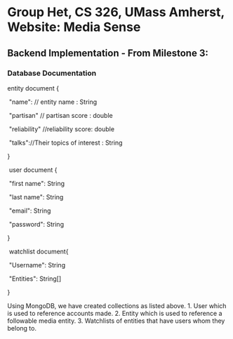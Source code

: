 # Group Het, CS 326, UMass Amherst, Website: Media Sense 
## Backend Implementation - From Milestone 3:
### Database Documentation



entity document {

​    "name": // entity name : String

​      "partisan" // partisan score : double

​      "reliability"  //reliability score: double

​      "talks"://Their topics of interest : String

}

​	user document {

​	"first name": String

​	"last name": String

​	"email": String

​	"password": String

}

​	watchlist document{

​	"Username": String

​	"Entities": String[]

}



Using MongoDB, we have created collections as listed above. 1. User which is used to reference accounts made. 2. Entity which is used to reference a followable media entity. 3. Watchlists of entities that have users whom they belong to.





